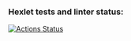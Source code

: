 ### Hexlet tests and linter status:
[![Actions Status](https://github.com/dark7lord/php-project-45/actions/workflows/hexlet-check.yml/badge.svg)](https://github.com/dark7lord/php-project-45/actions)